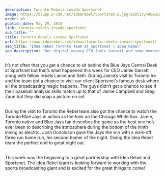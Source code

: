```yaml
---
description: Toronto Rebels invade Sportsnet
image: https://blupp.b-cdn.net/idearebel/Sportsnet-2.jpg?quality=80&width=800
order: 43
publish_date: May 29, 2015
link: toronto-rebels-invade-sportsnet
sub_title: ""
title: Toronto Rebels invade Sportsnet
url: https://www.idearebel.com/ideas/toronto-rebels-invade-sportsnet/
seo_title: "Idea Rebel Toronto Team at Sportsnet | Idea Rebel"
seo_description: "Our digital agency CEO Jamie Garratt and some members of our team got the opportunity to visit our client Sportsnet’s Blue Jays Central Desk in Toronto."
---
```

It’s not often that you get a chance to sit behind the Blue Jays Central Desk at Sportsnet but that’s what happened this week for CEO Jamie Garratt along with fellow rebels Lance and Seth. During Jamie’s visit to Toronto he and the team got a chance to visit our client Sportsnet’s famous desk where all the broadcasting magic happens. The guys didn’t get a chance to see if their baseball analysis skills match up to that of Jamie Campbell and Greg Zaun but they did snap a picture on set.

\
During the visit to Toronto the Rebel team also got the chance to watch the Toronto Blue Jays in action as the took on the Chicago White Sox. Jamie, Toronto native and Blue Jays fan describes the game as the best one he’s ever been to describing the atmosphere during the bottom of the ninth inning as electric. Josh Donaldson gave the Jays the win with a walk-off three run home run, his second homer of the night. Giving the Idea Rebel team the perfect end to great night out.

\
This week was the beginning to a great partnership with Idea Rebel and Sportsnet. The Idea Rebel team is looking forward to working with the sports broadcasting giant and is excited for the great things to come!
